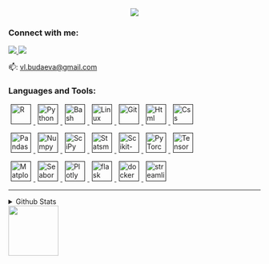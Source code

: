<div id="header" align="center">
  <img src="https://media.tenor.com/cI3eAVLXj48AAAAC/hello-world.gif"/>
</div>

<h3 align="left">Connect with me:</h3>
<p align="left">
<a href="https://www.linkedin.com/in/aleksandra-budaeva-845096110" target="blank"> <img src="https://img.shields.io/badge/linkedin-%230077B5.svg?&style=for-the-badge&logo=linkedin&logoColor=white"> </a>
<a href="https://t.me/avbudaeva" target="_blank" rel="noreferrer"> <img src="https://img.shields.io/badge/Telegram-2CA5E0?style=for-the-badge&logo=telegram&logoColor=white"> </a>
</p>
<p align='left'>
   📫: <a href='mailto:vl.budaeva@gmail.com'>vl.budaeva@gmail.com</a>
</p>

<h3 align="left">Languages and Tools:</h3>
<p align="left">
  <a href="" target="_blank" rel="noreferrer">  <img hspace="5" src="https://simpleicons.org/icons/r.svg" alt="R" width="40" height="40"/> </a>
  <a href="" target="_blank" rel="noreferrer">  <img hspace="5" src="https://simpleicons.org/icons/python.svg" alt="Python" width="40" height="40"/> </a>
  <a href="" target="_blank" rel="noreferrer">  <img hspace="5" src="https://simpleicons.org/icons/gnubash.svg" alt="Bash" width="40" height="40"/> </a>
  <a href="" target="_blank" rel="noreferrer">  <img hspace="5" src="https://simpleicons.org/icons/linux.svg" alt="Linux" width="40" height="40"/> </a>
  <a href="" target="_blank" rel="noreferrer">  <img hspace="5" src="https://simpleicons.org/icons/git.svg" alt="Git" width="40" height="40"/> </a>
  <a href="" target="_blank" rel="noreferrer">  <img hspace="5" src="https://simpleicons.org/icons/html5.svg" alt="Html" width="40" height="40"/> </a>
  <a href="" target="_blank" rel="noreferrer">  <img hspace="5" src="https://simpleicons.org/icons/css3.svg" alt="Css" width="40" height="40"/> </a>

  <a href="" target="_blank" rel="noreferrer">  <img hspace="5" src="https://simpleicons.org/icons/pandas.svg" alt="Pandas" width="40" height="40"/> </a>
  <a href="" target="_blank" rel="noreferrer">  <img hspace="5" src="https://simpleicons.org/icons/numpy.svg" alt="Numpy" width="40" height="40"/> </a>
  <a href="" target="_blank" rel="noreferrer">  <img hspace="5" src="https://simpleicons.org/icons/scipy.svg" alt="SciPy" width="40" height="40"/> </a>
  <a href="" target="_blank" rel="noreferrer">  <img hspace="5" src="https://www.statsmodels.org/stable/_images/statsmodels-logo-v2-no-text-dark.svg" alt="Statsmodels" width="40" height="40"/> </a>
  <a href="" target="_blank" rel="noreferrer">  <img hspace="5" src="https://simpleicons.org/icons/scikitlearn.svg" alt="Scikit-learn" width="40" height="40"/> </a>
  <a href="" target="_blank" rel="noreferrer">  <img hspace="5" src="https://simpleicons.org/icons/pytorch.svg" alt="PyTorch" width="40" height="40"/> </a>
  <a href="" target="_blank" rel="noreferrer">  <img hspace="5" src="https://simpleicons.org/icons/tensorflow.svg" alt="TensorFlow" width="40" height="40"/> </a>
  
  <a href="" target="_blank" rel="noreferrer">  <img hspace="5" src="https://upload.wikimedia.org/wikipedia/commons/thumb/0/01/Created_with_Matplotlib-logo.svg/2048px-Created_with_Matplotlib-logo.svg.png" alt="Matplotlib" width="40" height="40"/> </a>
  <a href="" target="_blank" rel="noreferrer">  <img hspace="5" src="https://seaborn.pydata.org/_images/logo-mark-lightbg.svg" alt="Seaborn" width="40" height="40"/> </a>
  <a href="" target="_blank" rel="noreferrer">  <img hspace="5" src="https://aeiljuispo.cloudimg.io/v7/https://s3.amazonaws.com/moonup/production/uploads/1611174457784-5fa9ff3ea13e063b8b2b60cb.png?w=200&h=200&f=face" alt="Plotly" width="40" height="40"/> </a>
  <a href="" target="_blank" rel="noreferrer">  <img hspace="5" src="https://simpleicons.org/icons/flask.svg" alt="flask" width="40" height="40"/> </a>
  <a href="" target="_blank" rel="noreferrer">  <img hspace="5" src="https://simpleicons.org/icons/docker.svg" alt="docker" width="40" height="40"/> </a>
  <a href="" target="_blank" rel="noreferrer">  <img hspace="5" src="https://simpleicons.org/icons/streamlit.svg" alt="streamlit" width="40" height="40"/> </a>

</p>

----

<details>
	<summary>Github Stats</summary>
	<a href="https://github-readme-stats.vercel.app/api?username=vlbudaeva&show_icons=true">
       <img height=150 src="https://github-readme-stats.vercel.app/api?username=vlbudaeva&show_icons=true">
  </a>
  <a href="https://github-readme-stats.vercel.app/api/top-langs/?username=vlbudaeva&layout=compact">
       <img height=150 src="https://github-readme-stats.vercel.app/api/top-langs/?username=vlbudaeva&layout=compact">
  </a>
</details>


<div align="left">
   <a href="https://komarev.com/ghpvc/?username=vlbudaeva&color=DE002D">
       <img width="100px" src="https://komarev.com/ghpvc/?username=vlbudaeva&color=DE002D">
   </a>
</div>
